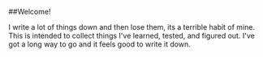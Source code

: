 ##Welcome!

I write a lot of things down and then lose them,  its a terrible habit of mine. This is intended to collect things I've learned, tested, and figured out. I've got a long way to go and it feels good to write it down. 
